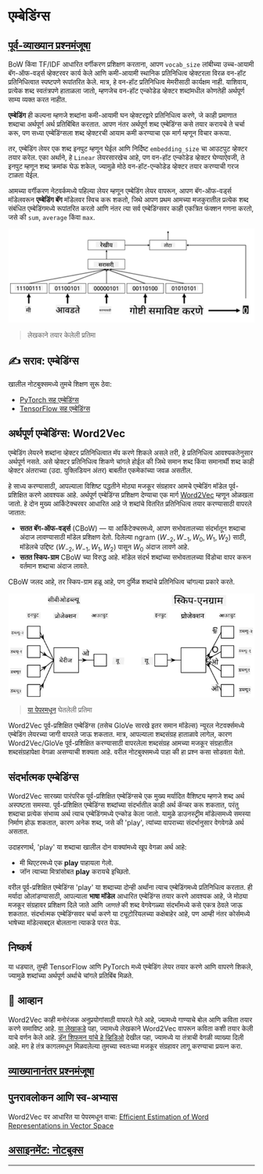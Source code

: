 <!--
CO_OP_TRANSLATOR_METADATA:
{
  "original_hash": "b708c9b85b833864c73c6281f1e6b96e",
  "translation_date": "2025-09-23T07:13:20+00:00",
  "source_file": "lessons/5-NLP/14-Embeddings/README.md",
  "language_code": "mr"
}
-->
# एम्बेडिंग्स

## [पूर्व-व्याख्यान प्रश्नमंजूषा](https://ff-quizzes.netlify.app/en/ai/quiz/27)

BoW किंवा TF/IDF आधारित वर्गीकरण प्रशिक्षण करताना, आपण `vocab_size` लांबीच्या उच्च-आयामी बॅग-ऑफ-वर्ड्स व्हेक्टरवर कार्य केले आणि कमी-आयामी स्थानिक प्रतिनिधित्व व्हेक्टरला विरळ वन-हॉट प्रतिनिधित्वात स्पष्टपणे रूपांतरित केले. मात्र, हे वन-हॉट प्रतिनिधित्व मेमरीसाठी कार्यक्षम नाही. याशिवाय, प्रत्येक शब्द स्वतंत्रपणे हाताळला जातो, म्हणजेच वन-हॉट एन्कोडेड व्हेक्टर शब्दांमधील कोणतेही अर्थपूर्ण साम्य व्यक्त करत नाहीत.

**एम्बेडिंग** ही कल्पना म्हणजे शब्दांना कमी-आयामी घन व्हेक्टरद्वारे प्रतिनिधित्व करणे, जे काही प्रमाणात शब्दाचा अर्थपूर्ण अर्थ प्रतिबिंबित करतात. आपण नंतर अर्थपूर्ण शब्द एम्बेडिंग्स कसे तयार करायचे ते चर्चा करू, पण सध्या एम्बेडिंग्सला शब्द व्हेक्टरची आयाम कमी करण्याचा एक मार्ग म्हणून विचार करूया.

तर, एम्बेडिंग लेयर एक शब्द इनपुट म्हणून घेईल आणि निर्दिष्ट `embedding_size` चा आउटपुट व्हेक्टर तयार करेल. एका अर्थाने, हे `Linear` लेयरसारखेच आहे, पण वन-हॉट एन्कोडेड व्हेक्टर घेण्याऐवजी, ते इनपुट म्हणून शब्द क्रमांक घेऊ शकेल, ज्यामुळे मोठे वन-हॉट-एन्कोडेड व्हेक्टर तयार करण्याची गरज टाळता येईल.

आमच्या वर्गीकरण नेटवर्कमध्ये पहिल्या लेयर म्हणून एम्बेडिंग लेयर वापरून, आपण बॅग-ऑफ-वर्ड्स मॉडेलवरून **एम्बेडिंग बॅग** मॉडेलवर स्विच करू शकतो, जिथे आपण प्रथम आमच्या मजकुरातील प्रत्येक शब्द संबंधित एम्बेडिंगमध्ये रूपांतरित करतो आणि नंतर त्या सर्व एम्बेडिंग्सवर काही एकत्रित फंक्शन गणना करतो, जसे की `sum`, `average` किंवा `max`.  

![पाच अनुक्रम शब्दांसाठी एम्बेडिंग वर्गीकरणकर्ता दर्शवणारी प्रतिमा.](../../../../../translated_images/embedding-classifier-example.b77f021a7ee67eeec8e68bfe11636c5b97d6eaa067515a129bfb1d0034b1ac5b.mr.png)

> लेखकाने तयार केलेली प्रतिमा

## ✍️ सराव: एम्बेडिंग्स

खालील नोटबुक्समध्ये तुमचे शिक्षण सुरू ठेवा:
* [PyTorch सह एम्बेडिंग्स](EmbeddingsPyTorch.ipynb)
* [TensorFlow सह एम्बेडिंग्स](EmbeddingsTF.ipynb)

## अर्थपूर्ण एम्बेडिंग्स: Word2Vec

एम्बेडिंग लेयरने शब्दांना व्हेक्टर प्रतिनिधित्वात मॅप करणे शिकले असले तरी, हे प्रतिनिधित्व आवश्यकतेनुसार अर्थपूर्ण नसते. असे व्हेक्टर प्रतिनिधित्व शिकणे चांगले होईल की जिथे समान शब्द किंवा समानार्थी शब्द काही व्हेक्टर अंतराच्या (उदा. युक्लिडियन अंतर) बाबतीत एकमेकांच्या जवळ असतील.

हे साध्य करण्यासाठी, आपल्याला विशिष्ट पद्धतीने मोठ्या मजकूर संग्रहावर आमचे एम्बेडिंग मॉडेल पूर्व-प्रशिक्षित करणे आवश्यक आहे. अर्थपूर्ण एम्बेडिंग्स प्रशिक्षण देण्याचा एक मार्ग [Word2Vec](https://en.wikipedia.org/wiki/Word2vec) म्हणून ओळखला जातो. हे दोन मुख्य आर्किटेक्चरवर आधारित आहे जे शब्दांचे वितरित प्रतिनिधित्व तयार करण्यासाठी वापरले जातात:

 - **सतत बॅग-ऑफ-वर्ड्स** (CBoW) — या आर्किटेक्चरमध्ये, आपण सभोवतालच्या संदर्भातून शब्दाचा अंदाज लावण्यासाठी मॉडेल प्रशिक्षण देतो. दिलेल्या ngram $(W_{-2},W_{-1},W_0,W_1,W_2)$ साठी, मॉडेलचे उद्दिष्ट $(W_{-2},W_{-1},W_1,W_2)$ पासून $W_0$ अंदाज लावणे आहे.
 - **सतत स्किप-ग्राम** CBoW च्या विरुद्ध आहे. मॉडेल संदर्भ शब्दांच्या सभोवतालच्या विंडोचा वापर करून वर्तमान शब्दाचा अंदाज लावते.

CBoW जलद आहे, तर स्किप-ग्राम हळू आहे, पण दुर्मिळ शब्दांचे प्रतिनिधित्व चांगल्या प्रकारे करते.

![शब्दांना व्हेक्टरमध्ये रूपांतरित करण्यासाठी CBoW आणि स्किप-ग्राम अल्गोरिदम दर्शवणारी प्रतिमा.](../../../../../translated_images/example-algorithms-for-converting-words-to-vectors.fbe9207a726922f6f0f5de66427e8a6eda63809356114e28fb1fa5f4a83ebda7.mr.png)

> [या पेपरमधून](https://arxiv.org/pdf/1301.3781.pdf) घेतलेली प्रतिमा

Word2Vec पूर्व-प्रशिक्षित एम्बेडिंग्स (तसेच GloVe सारखे इतर समान मॉडेल्स) न्यूरल नेटवर्क्समध्ये एम्बेडिंग लेयरच्या जागी वापरले जाऊ शकतात. मात्र, आपल्याला शब्दसंग्रह हाताळावे लागेल, कारण Word2Vec/GloVe पूर्व-प्रशिक्षित करण्यासाठी वापरलेला शब्दसंग्रह आमच्या मजकूर संग्रहातील शब्दसंग्रहापेक्षा वेगळा असण्याची शक्यता आहे. वरील नोटबुक्समध्ये पाहा की हा प्रश्न कसा सोडवता येतो.

## संदर्भात्मक एम्बेडिंग्स

Word2Vec सारख्या पारंपरिक पूर्व-प्रशिक्षित एम्बेडिंग्सचे एक मुख्य मर्यादित वैशिष्ट्य म्हणजे शब्द अर्थ अस्पष्टता समस्या. पूर्व-प्रशिक्षित एम्बेडिंग्स शब्दांच्या संदर्भातील काही अर्थ कॅप्चर करू शकतात, परंतु शब्दाचा प्रत्येक संभाव्य अर्थ त्याच एम्बेडिंगमध्ये एन्कोड केला जातो. यामुळे डाउनस्ट्रीम मॉडेल्समध्ये समस्या निर्माण होऊ शकतात, कारण अनेक शब्द, जसे की 'play', त्यांच्या वापराच्या संदर्भानुसार वेगवेगळे अर्थ असतात.

उदाहरणार्थ, 'play' या शब्दाचा खालील दोन वाक्यांमध्ये खूप वेगळा अर्थ आहे:

- मी थिएटरमध्ये एक **play** पाहायला गेलो.
- जॉन त्याच्या मित्रांसोबत **play** करायचे इच्छितो.

वरील पूर्व-प्रशिक्षित एम्बेडिंग्स 'play' या शब्दाच्या दोन्ही अर्थांना त्याच एम्बेडिंगमध्ये प्रतिनिधित्व करतात. ही मर्यादा ओलांडण्यासाठी, आपल्याला **भाषा मॉडेल** आधारित एम्बेडिंग्स तयार करणे आवश्यक आहे, जे मोठ्या मजकूर संग्रहावर प्रशिक्षण दिले जाते आणि *जाणते* की शब्द वेगवेगळ्या संदर्भांमध्ये कसे एकत्र ठेवले जाऊ शकतात. संदर्भात्मक एम्बेडिंग्सवर चर्चा करणे या ट्यूटोरियलच्या कक्षेबाहेर आहे, पण आम्ही नंतर कोर्समध्ये भाषेच्या मॉडेल्सबद्दल बोलताना त्याकडे परत येऊ.

## निष्कर्ष

या धड्यात, तुम्ही TensorFlow आणि PyTorch मध्ये एम्बेडिंग लेयर तयार करणे आणि वापरणे शिकले, ज्यामुळे शब्दांच्या अर्थपूर्ण अर्थाचे चांगले प्रतिबिंब मिळते.

## 🚀 आव्हान

Word2Vec काही मनोरंजक अनुप्रयोगांसाठी वापरले गेले आहे, ज्यामध्ये गाण्याचे बोल आणि कविता तयार करणे समाविष्ट आहे. [या लेखाकडे](https://www.politetype.com/blog/word2vec-color-poems) पहा, ज्यामध्ये लेखकाने Word2Vec वापरून कविता कशी तयार केली याचे वर्णन केले आहे. [डॅन शिफमन यांचे हे व्हिडिओ](https://www.youtube.com/watch?v=LSS_bos_TPI&ab_channel=TheCodingTrain) देखील पहा, ज्यामध्ये या तंत्राची वेगळी व्याख्या दिली आहे. मग हे तंत्र कागलमधून मिळवलेल्या तुमच्या स्वतःच्या मजकूर संग्रहावर लागू करण्याचा प्रयत्न करा.

## [व्याख्यानानंतर प्रश्नमंजूषा](https://ff-quizzes.netlify.app/en/ai/quiz/28)

## पुनरावलोकन आणि स्व-अभ्यास

Word2Vec वर आधारित या पेपरमधून वाचा: [Efficient Estimation of Word Representations in Vector Space](https://arxiv.org/pdf/1301.3781.pdf)

## [असाइनमेंट: नोटबुक्स](assignment.md)

---

